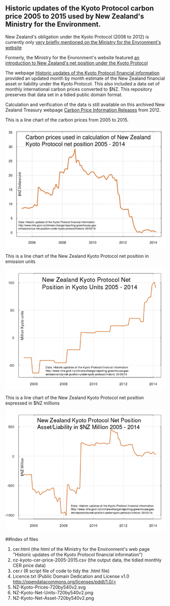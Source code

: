 ## Historic updates of the Kyoto Protocol carbon price 2005 to 2015 used by New Zealand's Ministry for the Environment.

New Zealand's obligation under the Kyoto Protocol (2008 to 2012) is currently only [very briefly mentioned on the Ministry for the Envronment's website](https://web.archive.org/web/20160415183825/http://www.mfe.govt.nz/node/16642)

Formerly, the Ministry for the Envronment's website featured [an introduction to New Zealand's net position under the Kyoto Protocol](https://web.archive.org/web/20160503022352/http://www.mfe.govt.nz/climate-change/reporting-greenhouse-gas-emissions/nzs-net-position-under-kyoto-protocol/about-net)

The webpage [Historic updates of the Kyoto Protocol financial information](https://web.archive.org/web/20160503020232/http://www.mfe.govt.nz/climate-change/reporting-greenhouse-gas-emissions/nzs-net-position-under-kyoto-protocol/historic) provided an updated month by month estimate of the New Zealand financial asset or liability under the Kyoto Protocol. This also included a data set of monthly international carbon prices converted to $NZ. This repository preserves that data set in a tidied public domain format.

Calculation and verification of the data is still available on this archived New Zealand Treasury webpage [Carbon Price Information Releases](http://www.treasury.govt.nz/publications/informationreleases/carbonprice) from 2012.

This is a line chart of the carbon prices from 2005 to 2015.

![](NZ-Kyoto-Prices-720by540v2.svg)

This is a line chart of the New Zealand Kyoto Protocol net position in emission units

![](NZ-Kyoto-Net-Units-720by540v2.png)

This is a line chart of the New Zealand Kyoto Protocol net position expressed in $NZ millions 

![](NZ-Kyoto-Net-Asset-720by540v2.png)

##Index of files

1. cer.html (the html of the Ministry for the Environment's web page "Historic updates of the Kyoto Protocol financial information")
1. nz-kyoto-cer-price-2005-2015.csv (the output data, the tidied monthly CER price data)
1. cer.r (R script file of code to tidy the .html file)
1. Licence.txt (Public Domain  Dedication and License v1.0 <a href="http://opendatacommons.org/licenses/pddl/1.0/">http://opendatacommons.org/licenses/pddl/1.0/>
1. NZ-Kyoto-Prices-720by540v2.svg 
1. NZ-Kyoto-Net-Units-720by540v2.png
1. NZ-Kyoto-Net-Asset-720by540v2.png

